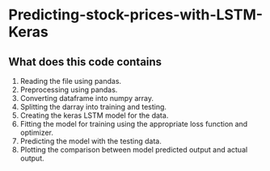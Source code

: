 # Predicting-stock-prices-with-LSTM-Keras  
  
## What does this code contains  
<ol>
  <li> Reading the file using pandas.</li>
  <li> Preprocessing using pandas. </li>
  <li> Converting dataframe into numpy array. </li>
  <li> Splitting the darray into training and testing. </li>
  <li> Creating the keras LSTM model for the data. </li>
  <li> Fitting the model for training using the appropriate loss function and optimizer. </li>
  <li> Predicting the model with the testing data. </li>
  <li> Plotting the comparison between model predicted output and actual output. </li>
  </ol>

 
